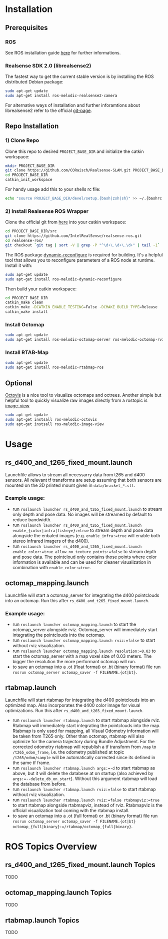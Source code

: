 # Installation
## Prerequisites
### ROS
See ROS installation guide [here](https://wiki.ros.org/melodic/Installation) for further informations.
### Realsense SDK 2.0 (librealsense2)
The fastest way to get the current stable version is by installing the ROS distributed Debian package:
```bash
sudo apt-get update
sudo apt-get install ros-melodic-realsense2-camera
```
For alternative ways of installation and further inforamtions about librealsense2 refer to the official [git-page](https://github.com/IntelRealSense/librealsense).

## Repo Installation
### 1) Clone Repo
Clone this repo to desired `PROJECT_BASE_DIR` and initialize the catkin workspace:
```bash
mkdir PROJECT_BASE_DIR
git clone https://github.com/CORaisch/Realsense-SLAM.git PROJECT_BASE_DIR
cd PROJECT_BASE_DIR
catkin_init_workspace
```
For handy usage add this to your shells rc file:
```bash
echo "source PROJECT_BASE_DIR/devel/setup.{bash|zsh|sh}" >> ~/.{bashrc|zshrc|shrc}
```
### 2) Install Realsense ROS Wrapper
Clone the official git from [here](https://github.com/IntelRealSense/realsense-ros) into your catkin workspace:
```bash
cd PROJECT_BASE_DIR/src
git clone https://github.com/IntelRealSense/realsense-ros.git
cd realsense-ros/
git checkout `git tag | sort -V | grep -P "^\d+\.\d+\.\d+" | tail -1`
```
The ROS package [dynamic-reconfigure](https://wiki.ros.org/dynamic_reconfigure) is required for building. It's a helpful tool that allows you to reconfigure parameters of a ROS node at runtime. Install it with:
```bash
sudo apt-get update
sudo apt-get install ros-melodic-dynamic-reconfigure
```
Then build your catkin workspace:
```bash
cd PROJECT_BASE_DIR
catkin_make clean
catkin_make -DCATKIN_ENABLE_TESTING=False -DCMAKE_BUILD_TYPE=Release
catkin_make install
```
### Install Octomap
```bash
sudo apt-get update
sudo apt-get install ros-melodic-octomap-server ros-melodic-octomap-rviz-plugins
```
### Install RTAB-Map
```bash
sudo apt-get update
sudo apt-get install ros-melodic-rtabmap-ros
```
## Optional
[Octovis](https://wiki.ros.org/octovis) is a nice tool to visualize octomaps and octrees. Another simple but helpful tool to quickly visualize raw images directly from a rostopic is [image-view](https://wiki.ros.org/image_view).
```bash
sudo apt-get update
sudo apt-get instsall ros-melodic-octovis
sudo apt-get instsall ros-melodic-image-view
```

# Usage
## rs_d400_and_t265_fixed_mount.launch
Launchfile allows to stream all necessarry data from t265 and d400 sensors. All relevant tf transforms are setup assuming that both sensors are mounted on the 3D printed mount given in `data/bracket_*.stl`.
### Example usage:
* run `roslaunch launcher rs_d400_and_t265_fixed_mount.launch` to stream only depth and pose data. No images will be streamed by default to reduce bandwidth.
* run `roslaunch launcher rs_d400_and_t265_fixed_mount.launch enable_{color|infra|fisheye}:=true` to stream depth and pose data alongside the enbaled images (e.g. `enable_infra:=true` will enable both stereo infrared imagers of the d400).
* run `roslaunch launcher rs_d400_and_t265_fixed_mount.launch enable_color:=true allow_no_texture_points:=false` to stream depth and pose data. The pointcloud only contains those points where color information is available and can be used for cleaner visualization in combination with `enable_color:=true`.

## octomap_mapping.launch
Launchfile will start a octomap_server for integrating the d400 pointclouds into an octomap. Run this after `rs_d400_and_t265_fixed_mount.launch`.
### Example usage:
* run `roslaunch launcher octomap_mapping.launch` to start the octomap_server alongside rviz. Octomap_server will immediately start integrating the pointclouds into the octomap.
* run `roslaunch launcher octomap_mapping.launch rviz:=false` to start without rviz visualization.
* run `roslaunch launcher octomap_mapping.launch resolution:=0.03` to start the octomap_server with a map voxel size of 0.03 meters. The bigger the resolution the more performant octomap will run.
* to save an octomap into a .ot (float format) or .bt (binary format) file run `rosrun octomap_server octomap_saver -f FILENAME.{ot|bt}`.

## rtabmap.launch
Launchfile will start rtabmap for integrating the d400 pointclouds into an optimized map. Also incorporates the d400 color image for visual optimizations. Run this after `rs_d400_and_t265_fixed_mount.launch`.
* run `roslaunch launcher rtabmap.launch` to start rtabmap alongside rviz. Rtabmap will immediately start integrating the pointclouds into the map. Rtabmap is only used for mapping, all Visual Odometry information will be taken from T265 only. Other than octomap, rtabmap will also optimize for the camera trajectory during Bundle Adjustment. For the corrected odometry rtabmap will republish a tf transform from `/map` to `/t265_odom_frame`, i.e. the odometry published at topic `/t265/odom/sample` will be automatically corrected since its defined in the same tf frame.
* run `roslaunch launcher rtabmap.launch args:=-d` to start rtabmap as above, but it will delete the databese at on startup (also achieved by `args:=--delete_db_on_start`). Without this argument rtabmap will load the database from before.
* run `roslaunch launcher rtabmap.launch rviz:=false` to start rtabmap without rviz visualization.
* run `roslaunch launcher rtabmap.launch rviz:=false rtabmapviz:=true` to start rtabmap alongside rtabmapviz, instead of rviz. Rtabmapviz is the official visualization tool coming with the rtabmap install.
* to save an octomap into a .ot (full format) or .bt (binary format) file run `rosrun octomap_server octomap_saver -f FILENAME.{ot|bt} octomap_{full|binary}:=/rtabmap/octomap_{full|binary}`.

# ROS Topics Overview
## rs_d400_and_t265_fixed_mount.launch Topics
TODO
## octomap_mapping.launch Topics
TODO
## rtabmap.launch Topics
TODO

